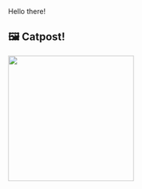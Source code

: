 Hello there!



## 🖼️ Catpost!

<sub>
    <img src="https://cdn2.thecatapi.com/images/AYKPpFa21.jpg" height="256">
</sub>

